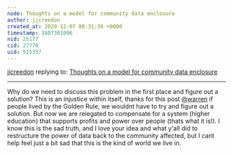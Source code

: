 ```yaml
---
node: Thoughts on a model for community data enclosure
author: jjcreedon
created_at: 2020-12-07 00:31:36 +0000
timestamp: 1607301096
nid: 25177
cid: 27770
uid: 515357
---
```




[jjcreedon](../profile/jjcreedon) replying to: [Thoughts on a model for community data enclosure](../notes/warren/12-06-2020/thoughts-on-a-model-for-community-data-enclosure)

----
Why do we need to discuss this problem in the first place and figure out a solution? This is an injustice within itself, thanks for this post [@warren](/profile/warren) 
if people lived by the Golden Rule, we wouldnt have to try and figure out a solution. But now we are relegated to compensate for a system (higher education) that supports profits and power over people (thats what it is!).  I know this is the sad truth, and I love your idea and what y'all did to restructure the power of data back to the community affected, but I cant help feel just a bit sad that this is the kind of world we live in.